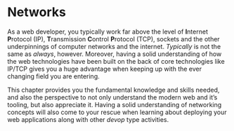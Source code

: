 # Networks
As a web developer, you typically work far above the level of **I**nternet **P**rotocol (IP), **T**ransmission **C**ontrol **P**rotocol (TCP), sockets and the other underpinnings of computer networks and the internet.  *Typically* is not the same as *always*, however.  Moreover, having a solid understanding of how the web technologies have been built on the back of core technologies like IP/TCP gives you a huge advantage when keeping up with the ever changing field you are entering.  

This chapter provides you the fundamental knowledge and skills needed, and also the perspective to not only understand the modern web and it’s tooling, but also appreciate it.  Having a solid understanding of networking concepts will also come to your rescue when learning about deploying your web applications along with other *devop* type activities.
